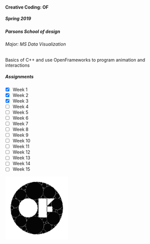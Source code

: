 #### Creative Coding: OF
##### Spring 2019
##### Parsons School of design
###### Major: MS Data Visualization

Basics of C++ and use OpenFrameworks to program animation and interactions

##### Assignments
- [x] Week 1
- [x] Week 2
- [x] Week 3
- [ ] Week 4
- [ ] Week 5
- [ ] Week 6
- [ ] Week 7
- [ ] Week 8
- [ ] Week 9
- [ ] Week 10
- [ ] Week 11
- [ ] Week 12
- [ ] Week 13
- [ ] Week 14
- [ ] Week 15

<img src="./of.jpeg" width="200">
